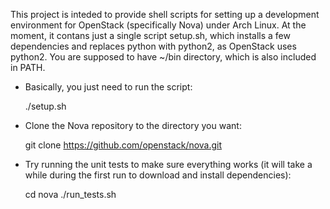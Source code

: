 This project is inteded to provide shell scripts for setting up a development environment for OpenStack (specifically Nova) under Arch Linux. At the moment, it contans just a single script setup.sh, which installs a few dependencies and replaces python with python2, as OpenStack uses python2. You are supposed to have ~/bin directory, which is also included in PATH. 

* Basically, you just need to run the script:

    ./setup.sh

* Clone the Nova repository to the directory you want:

    git clone https://github.com/openstack/nova.git

* Try running the unit tests to make sure everything works (it will take a while during the first run to download and install dependencies):

    cd nova
    ./run_tests.sh
